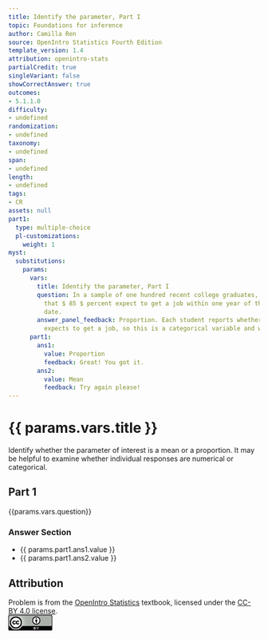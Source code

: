 ```yaml
---
title: Identify the parameter, Part I
topic: Foundations for inference
author: Camilla Ren
source: OpenIntro Statistics Fourth Edition
template_version: 1.4
attribution: openintro-stats
partialCredit: true
singleVariant: false
showCorrectAnswer: true
outcomes:
- 5.1.1.0
difficulty:
- undefined
randomization:
- undefined
taxonomy:
- undefined
span:
- undefined
length:
- undefined
tags:
- CR
assets: null
part1:
  type: multiple-choice
  pl-customizations:
    weight: 1
myst:
  substitutions:
    params:
      vars:
        title: Identify the parameter, Part I
        question: In a sample of one hundred recent college graduates, it is found
          that $ 85 $ percent expect to get a job within one year of their graduation
          date.
        answer_panel_feedback: Proportion. Each student reports whether or not s/he
          expects to get a job, so this is a categorical variable and we use a proportion.
      part1:
        ans1:
          value: Proportion
          feedback: Great! You got it.
        ans2:
          value: Mean
          feedback: Try again please!
---
```

# {{ params.vars.title }}
Identify whether the parameter of interest is a mean or a proportion.
It may be helpful to examine whether individual responses are numerical or categorical.

## Part 1

{{params.vars.question}}

### Answer Section

- {{ params.part1.ans1.value }}
- {{ params.part1.ans2.value }}

## Attribution

Problem is from the [OpenIntro Statistics](https://openintro.org/book/os/) textbook, licensed under the [CC-BY 4.0 license](https://creativecommons.org/licenses/by/4.0/).<br>![Image representing the Creative Commons 4.0 BY license.](https://raw.githubusercontent.com/firasm/bits/master/by.png)